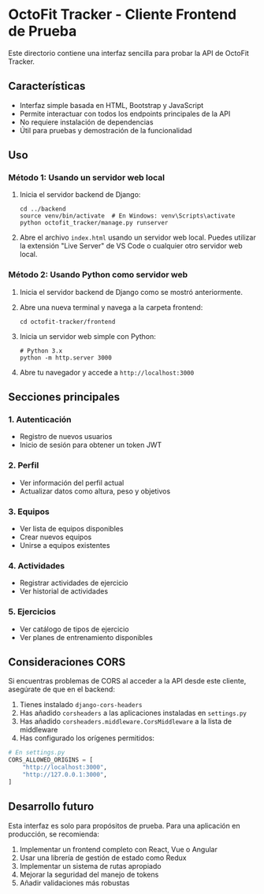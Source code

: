 # OctoFit Tracker - Cliente Frontend de Prueba

Este directorio contiene una interfaz sencilla para probar la API de OctoFit Tracker.

## Características

- Interfaz simple basada en HTML, Bootstrap y JavaScript
- Permite interactuar con todos los endpoints principales de la API
- No requiere instalación de dependencias
- Útil para pruebas y demostración de la funcionalidad

## Uso

### Método 1: Usando un servidor web local

1. Inicia el servidor backend de Django:
   ```
   cd ../backend
   source venv/bin/activate  # En Windows: venv\Scripts\activate
   python octofit_tracker/manage.py runserver
   ```

2. Abre el archivo `index.html` usando un servidor web local.
   Puedes utilizar la extensión "Live Server" de VS Code o cualquier otro servidor web local.

### Método 2: Usando Python como servidor web

1. Inicia el servidor backend de Django como se mostró anteriormente.

2. Abre una nueva terminal y navega a la carpeta frontend:
   ```
   cd octofit-tracker/frontend
   ```

3. Inicia un servidor web simple con Python:
   ```
   # Python 3.x
   python -m http.server 3000
   ```

4. Abre tu navegador y accede a `http://localhost:3000`

## Secciones principales

### 1. Autenticación
- Registro de nuevos usuarios
- Inicio de sesión para obtener un token JWT

### 2. Perfil
- Ver información del perfil actual
- Actualizar datos como altura, peso y objetivos

### 3. Equipos
- Ver lista de equipos disponibles
- Crear nuevos equipos
- Unirse a equipos existentes

### 4. Actividades
- Registrar actividades de ejercicio
- Ver historial de actividades

### 5. Ejercicios
- Ver catálogo de tipos de ejercicio
- Ver planes de entrenamiento disponibles

## Consideraciones CORS

Si encuentras problemas de CORS al acceder a la API desde este cliente, asegúrate de que en el backend:

1. Tienes instalado `django-cors-headers`
2. Has añadido `corsheaders` a las aplicaciones instaladas en `settings.py`
3. Has añadido `corsheaders.middleware.CorsMiddleware` a la lista de middleware
4. Has configurado los orígenes permitidos:

```python
# En settings.py
CORS_ALLOWED_ORIGINS = [
    "http://localhost:3000",
    "http://127.0.0.1:3000",
]
```

## Desarrollo futuro

Esta interfaz es solo para propósitos de prueba. Para una aplicación en producción, se recomienda:

1. Implementar un frontend completo con React, Vue o Angular
2. Usar una librería de gestión de estado como Redux
3. Implementar un sistema de rutas apropiado
4. Mejorar la seguridad del manejo de tokens
5. Añadir validaciones más robustas